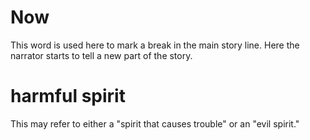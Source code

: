 # Now

This word is used here to mark a break in the main story line. Here the narrator starts to tell a new part of the story.

# harmful spirit

This may refer to either a "spirit that causes trouble" or an "evil spirit."

